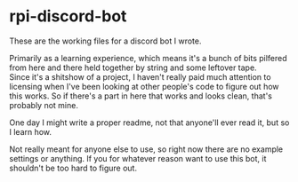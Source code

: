 # rpi-discord-bot

These are the working files for a discord bot I wrote.

Primarily as a learning experience, which means it's a bunch of bits pilfered 
from here and there held together by string and some leftover tape.  
Since it's a shitshow of a project, I haven't really paid much attention to licensing
when I've been looking at other people's code to figure out how this works.
So if there's a part in here that works and looks clean, that's probably not mine.

One day I might write a proper readme, not that anyone'll ever read it, but so I learn how.

Not really meant for anyone else to use, so right now there are no example settings or anything.
If you for whatever reason want to use this bot, it shouldn't be too hard to figure out.
